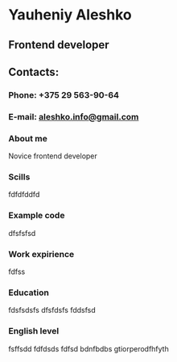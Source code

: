 # **Yauheniy Aleshko** 
## Frontend developer 
## Contacts: 

### Phone:  +375 29 563-90-64
### E-mail:  aleshko.info@gmail.com

### About me  
Novice frontend developer


### Scills  
fdfdfddfd

### Example code  
dfsfsfsd

### Work expirience  
fdfss

### Education  
fdsfsdsfs dfsfdsfs fddsfsd

### English level  
fsffsdd fdfdsds fdfsd bdnfbdbs gtiorperodfhfyth
